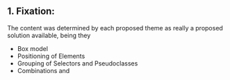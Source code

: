## 1. Fixation:

The content was determined by each proposed theme as really a proposed solution available, being they

- Box model
- Positioning of Elements
- Grouping of Selectors and Pseudoclasses
- Combinations and 